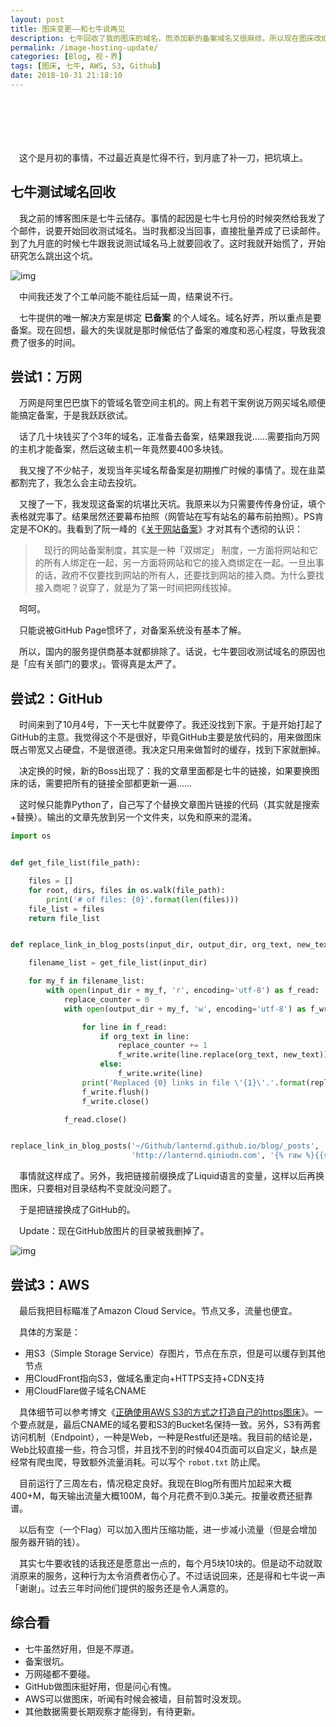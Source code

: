 ```yaml
---
layout: post
title: 图床变更——和七牛说再见
description: 七牛回收了我的图床的域名，而添加新的备案域名又很麻烦，所以现在图床改成了AWS。
permalink: /image-hosting-update/
categories: [Blog, 视・界]
tags: [图床, 七牛, AWS, S3, Github]
date: 2018-10-31 21:18:10 
---
```


# 　

　这个是月初的事情，不过最近真是忙得不行，到月底了补一刀，把坑填上。

## 七牛测试域名回收

　我之前的博客图床是七牛云储存。事情的起因是七牛七月份的时候突然给我发了个邮件，说要开始回收测试域名。当时我都没当回事，直接批量弄成了已读邮件。到了九月底的时候七牛跟我说测试域名马上就要回收了。这时我就开始慌了，开始研究怎么跳出这个坑。

![img]({{site.img-hosting}}/Pic4Post/image-hosting-update/qiniu-notice.png "七牛通知")

　中间我还发了个工单问能不能往后延一周，结果说不行。

　七牛提供的唯一解决方案是绑定 **已备案** 的个人域名。域名好弄，所以重点是要备案。现在回想，最大的失误就是那时候低估了备案的难度和恶心程度，导致我浪费了很多的时间。

## 尝试1：万网

　万网是阿里巴巴旗下的管域名管空间主机的。网上有若干案例说万网买域名顺便能搞定备案，于是我跃跃欲试。

　话了几十块钱买了个3年的域名，正准备去备案，结果跟我说……需要指向万网的主机才能备案，然后这破主机一年竟然要400多块钱。

　我又搜了不少帖子，发现当年买域名帮备案是初期推广时候的事情了。现在韭菜都割完了，我怎么会主动去投坑。

　又搜了一下，我发现这备案的坑堪比天坑。我原来以为只需要传传身份证，填个表格就完事了。结果居然还要幕布拍照（网管站在写有站名的幕布前拍照）。PS肯定是不OK的。我看到了阮一峰的《[关于网站备案](http://www.ruanyifeng.com/blog/2009/09/about_chinese_website_licensing_system.html)》才对其有个透彻的认识：

> 　现行的网站备案制度，其实是一种「双绑定」 制度，一方面将网站和它的所有人绑定在一起，另一方面将网站和它的接入商绑定在一起。一旦出事的话，政府不仅要找到网站的所有人，还要找到网站的接入商。为什么要找接入商呢？说穿了，就是为了第一时间把网线拔掉。

　呵呵。

　只能说被GitHub Page惯坏了，对备案系统没有基本了解。

　所以，国内的服务提供商基本就都排除了。话说，七牛要回收测试域名的原因也是「应有关部门的要求」。管得真是太严了。

## 尝试2：GitHub

　时间来到了10月4号，下一天七牛就要停了。我还没找到下家。于是开始打起了GitHub的主意。我觉得这个不是很好，毕竟GitHub主要是放代码的，用来做图床既占带宽又占硬盘，不是很道德。我决定只用来做暂时的缓存，找到下家就删掉。

　决定换的时候，新的Boss出现了：我的文章里面都是七牛的链接，如果要换图床的话，需要把所有的链接全部都更新一遍……

　这时候只能靠Python了，自己写了个替换文章图片链接的代码（其实就是搜索+替换）。输出的文章先放到另一个文件夹，以免和原来的混淆。

```python
import os


def get_file_list(file_path):

    files = []
    for root, dirs, files in os.walk(file_path):
        print('# of files: {0}'.format(len(files)))
    file_list = files
    return file_list


def replace_link_in_blog_posts(input_dir, output_dir, org_text, new_text):

    filename_list = get_file_list(input_dir)

    for my_f in filename_list:
        with open(input_dir + my_f, 'r', encoding='utf-8') as f_read:
            replace_counter = 0
            with open(output_dir + my_f, 'w', encoding='utf-8') as f_write:

                for line in f_read:
                    if org_text in line:
                        replace_counter += 1
                        f_write.write(line.replace(org_text, new_text))
                    else:
                        f_write.write(line)
                print('Replaced {0} links in file \'{1}\'.'.format(replace_counter, my_f))
                f_write.flush()
                f_write.close()

            f_read.close()


replace_link_in_blog_posts('~/Github/lanternd.github.io/blog/_posts', './output/',
                           'http://lanternd.qiniudn.com', '{% raw %}{{site.img-hosting}}{% endraw %}')
```

　事情就这样成了。另外，我把链接前缀换成了Liquid语言的变量，这样以后再换图床，只要相对目录结构不变就没问题了。

　于是把链接换成了GitHub的。

　Update：现在GitHub放图片的目录被我删掉了。

![img]({{site.img-hosting}}/Pic4Post/image-hosting-update/github-repo-deleted.png "GitHub删除")

## 尝试3：AWS

　最后我把目标瞄准了Amazon Cloud Service。节点又多，流量也便宜。

　具体的方案是：

-   用S3（Simple Storage Service）存图片，节点在东京，但是可以缓存到其他节点
-   用CloudFront指向S3，做域名重定向+HTTPS支持+CDN支持
-   用CloudFlare做子域名CNAME

　具体细节可以参考博文《[正确使用AWS S3的方式之打造自己的https图床](https://troyyang.com/2018/02/16/hosting-images-with-aws-s3/)》。一个要点就是，最后CNAME的域名要和S3的Bucket名保持一致。另外，S3有两套访问机制（Endpoint），一种是Web，一种是Restful还是啥。我目前的结论是，Web比较直接一些，符合习惯，并且找不到的时候404页面可以自定义，缺点是经常有爬虫爬，导致额外流量消耗。可以写个 `robot.txt` 防止爬。

　目前运行了三周左右，情况稳定良好。我现在Blog所有图片加起来大概400+M，每天输出流量大概100M，每个月花费不到0.3美元。按量收费还挺靠谱。

　以后有空（一个Flag）可以加入图片压缩功能，进一步减小流量（但是会增加服务器开销的钱）。

　其实七牛要收钱的话我还是愿意出一点的，每个月5块10块的。但是动不动就取消原来的服务，这种行为太令消费者伤心了。不过话说回来，还是得和七牛说一声「谢谢」。过去三年时间他们提供的服务还是令人满意的。

## 综合看

-   七牛虽然好用，但是不厚道。
-   备案很坑。
-   万网碰都不要碰。
-   GitHub做图床挺好用，但是问心有愧。
-   AWS可以做图床，听闻有时候会被墙，目前暂时没发现。
-   其他数据需要长期观察才能得到，有待更新。
